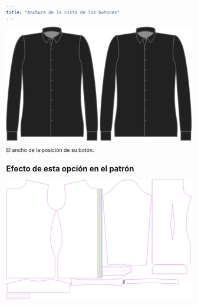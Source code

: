 ```yaml
---
title: "Anchura de la vista de los botones"
---
```


![Anchura de la vista de los botones](buttonplacketwidth.svg)

El ancho de la posición de su botón.

## Efecto de esta opción en el patrón

![Esta imagen muestra el efecto de esta opción superponiendo varias variantes que tienen un valor diferente para esta opción](simon_buttonplacketwidth_sample.svg "Efecto de esta opción en el patrón")
